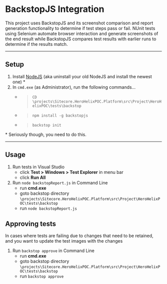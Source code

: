 # BackstopJS Integration
This project uses BackstopJS and its screenshot comparison and report
generation functionality to determine if test steps pass or fail.  NUnit
tests using Selenium automate browser interaction and generate screenshots
of the end result while BackstopJS compares test results with earlier runs
to determine if the results match.

----

## Setup
1. Install [NodeJS](https://nodejs.org/en/download/) (aka uninstall your
old NodeJS and install the newest one) *
2. In `cmd.exe` (as Administrator), run the following commands...
    * > `CD \projects\Sitecore.HeroHelixPOC.Platform\src\Project\HeroHelixPOC\tests\backstop`
    * > `npm install -g backstopjs`
    * > `backstop init`

\* Seriously though, you need to do this.

----

## Usage
1. Run tests in Visual Studio
    * click **Test > Windows > Test Explorer** in menu bar
    * click **Run All**
3. Run `node backstopReport.js` in Command Line
    * run **cmd.exe**
    * goto backstop directory
    `\projects\Sitecore.HeroHelixPOC.Platform\src\Project\HeroHelixPOC\tests\backstop`
    * run `node backstopReport.js`

## Approving tests
In cases where tests are failing due to changes that need to be retained, and you want to update the test images with the changes

1. Run `backstop approve` in Command Line
	* run **cmd.exe**
	* goto backstop directory
    `\projects\Sitecore.HeroHelixPOC.Platform\src\Project\HeroHelixPOC\tests\backstop`
    * run `backstop approve`

